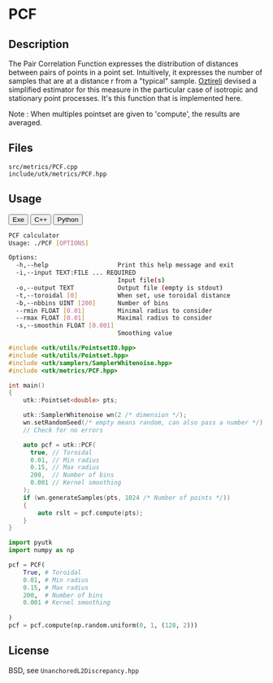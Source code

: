 # PCF

## Description


The Pair Correlation Function expresses the distribution of distances between pairs of points in a point set. Intuitively, it expresses the number of samples that are at a distance r from a "typical" sample. [Oztireli](https://graphics.ethz.ch/publications/papers/paperOzt12b.php) devised a simplified estimator for this measure in the particular case of isotropic and stationary point processes. It's this function that is implemented here.

Note : When multiples pointset are given to 'compute', the results are averaged.

## Files

```
src/metrics/PCF.cpp  
include/utk/metrics/PCF.hpp
```

## Usage

<button class="tablink exebutton" onclick="openCode('exe', this)" markdown="1">Exe</button> 
<button class="tablink cppbutton" onclick="openCode('cpp', this)" markdown="1">C++</button> 
<button class="tablink pybutton" onclick="openCode('py', this)" markdown="1">Python</button> 
<br/>
  

<div class="exe tabcontent">

```bash
PCF calculator
Usage: ./PCF [OPTIONS]

Options:
  -h,--help                   Print this help message and exit
  -i,--input TEXT:FILE ... REQUIRED
                              Input file(s)
  -o,--output TEXT            Output file (empty is stdout)
  -t,--toroidal [0]           When set, use toroidal distance
  -b,--nbbins UINT [200]      Number of bins
  --rmin FLOAT [0.01]         Minimal radius to consider
  --rmax FLOAT [0.01]         Maximal radius to consider
  -s,--smoothin FLOAT [0.001] 
                              Smoothing value
```

</div>

<div class="cpp tabcontent">

```  cpp
#include <utk/utils/PointsetIO.hpp>
#include <utk/utils/Pointset.hpp>
#include <utk/samplers/SamplerWhitenoise.hpp>
#include <utk/metrics/PCF.hpp>

int main()
{
    utk::Pointset<double> pts;

    utk::SamplerWhitenoise wn(2 /* dimension */);
    wn.setRandomSeed(/* empty means random, can also pass a number */);
    // Check for no errors

    auto pcf = utk::PCF(
      true, // Toroidal 
      0.01, // Min radius 
      0.15, // Max radius
      200,  // Number of bins 
      0.001 // Kernel smoothing
    );
    if (wn.generateSamples(pts, 1024 /* Number of points */))
    {
        auto rslt = pcf.compute(pts);
    }
}
```  

</div>

<div class="py tabcontent">

``` python
import pyutk
import numpy as np

pcf = PCF(
    True, # Toroidal 
    0.01, # Min radius 
    0.15, # Max radius
    200,  # Number of bins 
    0.001 # Kernel smoothing
  
)
pcf = pcf.compute(np.random.uniform(0, 1, (128, 2)))
```  

</div>

## License

BSD, see `UnanchoredL2Discrepancy.hpp`